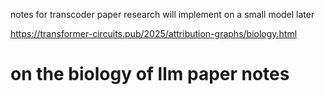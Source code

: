 notes for transcoder paper research
will implement on a small model later

https://transformer-circuits.pub/2025/attribution-graphs/biology.html
# on the biology of llm paper notes

